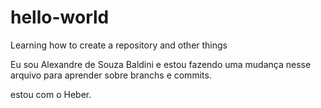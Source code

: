 # hello-world
Learning how to create a repository and other things

Eu sou Alexandre de Souza Baldini e estou fazendo uma mudança nesse arquivo para aprender sobre branchs e commits.

estou com o Heber.
